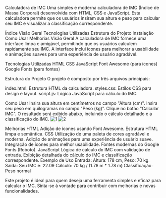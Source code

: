 Calculadora de IMC
Uma simples e moderna calculadora de IMC (Índice de Massa Corporal) desenvolvida com HTML, CSS e JavaScript. Esta calculadora permite que os usuários insiram sua altura e peso para calcular seu IMC e visualizar a classificação correspondente.

Índice
Visão Geral
Tecnologias Utilizadas
Estrutura do Projeto
Instalação
Como Usar
Melhorias
Visão Geral
A calculadora de IMC fornece uma interface limpa e amigável, permitindo que os usuários calculem rapidamente seu IMC. A interface inclui ícones para melhorar a usabilidade e animações suaves para uma experiência de usuário agradável.

Tecnologias Utilizadas
HTML
CSS
JavaScript
Font Awesome (para ícones)
Google Fonts (para fontes)

Estrutura do Projeto
O projeto é composto por três arquivos principais:

index.html: Estrutura HTML da calculadora.
styles.css: Estilos CSS para design e layout.
script.js: Lógica JavaScript para cálculo do IMC.

Como Usar
Insira sua altura em centímetros no campo "Altura (cm)".
Insira seu peso em quilogramas no campo "Peso (kg)".
Clique no botão "Calcular IMC".
O resultado será exibido abaixo, incluindo o cálculo detalhado e a classificação do IMC.
![1](https://github.com/user-attachments/assets/dfc22304-4549-4347-bcdd-d9b62ae0611a)
![2](https://github.com/user-attachments/assets/6d014673-a8ef-4839-99f1-e2e4af1374d5)

Melhorias
HTML
Adição de ícones usando Font Awesome.
Estrutura HTML limpa e semântica.
CSS
Utilização de uma paleta de cores agradável e moderna.
Adição de animações para uma experiência de usuário suave.
Integração de ícones para melhor usabilidade.
Fontes modernas do Google Fonts (Roboto).
JavaScript
Lógica de cálculo do IMC com validação de entrada.
Exibição detalhada do cálculo do IMC e classificação correspondente.
Exemplo de Uso
Entrada: Altura: 178 cm, Peso: 70 kg.
Saída:
Seu IMC é: 22.09
Cálculo: 70 kg / (1.78 m * 1.78 m)
Classificação: Peso normal


Este projeto é ideal para quem deseja uma ferramenta simples e eficaz para calcular o IMC. Sinta-se à vontade para contribuir com melhorias e novas funcionalidades.
